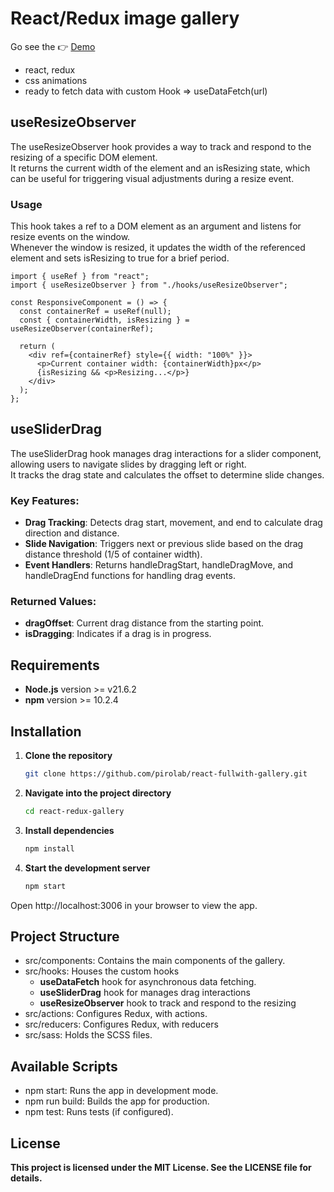 # React/Redux image gallery

Go see the 👉 [Demo](https://www.pirolab.it/react-fullwidth-gallery)

- react, redux 
- css animations 
- ready to fetch data with custom Hook => useDataFetch(url)

## useResizeObserver
The useResizeObserver hook provides a way to track and respond to the resizing of a specific DOM element.  
It returns the current width of the element and an isResizing state, which can be useful for triggering visual adjustments during a resize event.

### Usage
This hook takes a ref to a DOM element as an argument and listens for resize events on the window.  
Whenever the window is resized, it updates the width of the referenced element and sets isResizing to true for a brief period.
```
import { useRef } from "react";
import { useResizeObserver } from "./hooks/useResizeObserver";

const ResponsiveComponent = () => {
  const containerRef = useRef(null);
  const { containerWidth, isResizing } = useResizeObserver(containerRef);

  return (
    <div ref={containerRef} style={{ width: "100%" }}>
      <p>Current container width: {containerWidth}px</p>
      {isResizing && <p>Resizing...</p>}
    </div>
  );
};
```

## useSliderDrag
The useSliderDrag hook manages drag interactions for a slider component, allowing users to navigate slides by dragging left or right.  
It tracks the drag state and calculates the offset to determine slide changes.

### Key Features:
- **Drag Tracking**: Detects drag start, movement, and end to calculate drag direction and distance.  
- **Slide Navigation**: Triggers next or previous slide based on the drag distance threshold (1/5 of container width).  
- **Event Handlers**: Returns handleDragStart, handleDragMove, and handleDragEnd functions for handling drag events.  

### Returned Values:
 - **dragOffset**: Current drag distance from the starting point.
 - **isDragging**: Indicates if a drag is in progress.


## Requirements

- **Node.js** version >= v21.6.2
- **npm** version >= 10.2.4

## Installation

1. **Clone the repository**
   ```bash
   git clone https://github.com/pirolab/react-fullwith-gallery.git

2. **Navigate into the project directory**
    ```bash
    cd react-redux-gallery

2. **Install dependencies**
    ```bash
    npm install

2. **Start the development server**
    ```bash
    npm start

Open http://localhost:3006 in your browser to view the app.

## Project Structure
- src/components: Contains the main components of the gallery.
- src/hooks: Houses the custom hooks
    - **useDataFetch** hook for asynchronous data fetching.
    - **useSliderDrag** hook for manages drag interactions
    - **useResizeObserver** hook to track and respond to the resizing
- src/actions: Configures Redux, with actions.
- src/reducers: Configures Redux, with  reducers
- src/sass: Holds the SCSS files.

## Available Scripts
- npm start: Runs the app in development mode.
- npm run build: Builds the app for production.
- npm test: Runs tests (if configured).

## License
**This project is licensed under the MIT License. See the LICENSE file for details.**